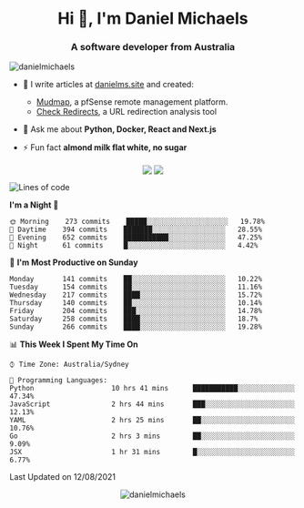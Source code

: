 <h1 align="center">Hi 👋, I'm Daniel Michaels</h1>
<h3 align="center">A software developer from Australia</h3>
<p align="left"> <img src="https://komarev.com/ghpvc/?username=danielmichaels" alt="danielmichaels" /> </p>

- 📝 I write articles at [danielms.site](https://danielms.site?ref=danielmichaels-github) and created:
    - [Mudmap](https://mudmap.io?ref=danielmichaels-github), a pfSense remote management platform.
    - [Check Redirects](https://www.check-redirects.com?ref=danielmichaels-github), a URL redirection analysis tool
- 💬 Ask me about **Python, Docker, React and Next.js**

- ⚡ Fun fact **almond milk flat white, no sugar**

<p align="center">
<a href="https://twitter.com/dansult" target="_blank"><img align="center" src="https://img.shields.io/badge/twitter-%231DA1F2.svg?&style=for-the-badge&logo=twitter&logoColor=white"></a>
<a href="https://linkedin.com/in/daniel-michaels" target="_blank"><img align="center" src="https://img.shields.io/badge/linkedin-%230077B5.svg?&style=for-the-badge&logo=linkedin&logoColor=white"></a>
</p>

<!--START_SECTION:waka-->
![Lines of code](https://img.shields.io/badge/From%20Hello%20World%20I%27ve%20Written-395451%20lines%20of%20code-blue)

**I'm a Night 🦉** 

```text
🌞 Morning    273 commits    █████░░░░░░░░░░░░░░░░░░░░   19.78% 
🌆 Daytime    394 commits    ███████░░░░░░░░░░░░░░░░░░   28.55% 
🌃 Evening    652 commits    ███████████░░░░░░░░░░░░░░   47.25% 
🌙 Night      61 commits     █░░░░░░░░░░░░░░░░░░░░░░░░   4.42%

```
📅 **I'm Most Productive on Sunday** 

```text
Monday       141 commits    ██░░░░░░░░░░░░░░░░░░░░░░░   10.22% 
Tuesday      154 commits    ██░░░░░░░░░░░░░░░░░░░░░░░   11.16% 
Wednesday    217 commits    ████░░░░░░░░░░░░░░░░░░░░░   15.72% 
Thursday     140 commits    ██░░░░░░░░░░░░░░░░░░░░░░░   10.14% 
Friday       204 commits    ███░░░░░░░░░░░░░░░░░░░░░░   14.78% 
Saturday     258 commits    ████░░░░░░░░░░░░░░░░░░░░░   18.7% 
Sunday       266 commits    ████░░░░░░░░░░░░░░░░░░░░░   19.28%

```


📊 **This Week I Spent My Time On** 

```text
⌚︎ Time Zone: Australia/Sydney

💬 Programming Languages: 
Python                   10 hrs 41 mins      ███████████░░░░░░░░░░░░░░   47.34% 
JavaScript               2 hrs 44 mins       ███░░░░░░░░░░░░░░░░░░░░░░   12.13% 
YAML                     2 hrs 25 mins       ██░░░░░░░░░░░░░░░░░░░░░░░   10.76% 
Go                       2 hrs 3 mins        ██░░░░░░░░░░░░░░░░░░░░░░░   9.09% 
JSX                      1 hr 31 mins        █░░░░░░░░░░░░░░░░░░░░░░░░   6.77%

```


 Last Updated on 12/08/2021
<!--END_SECTION:waka-->

<p align="center"> <img src="https://github-readme-stats.vercel.app/api?username=danielmichaels&show_icons=true" alt="danielmichaels" /> </p>

